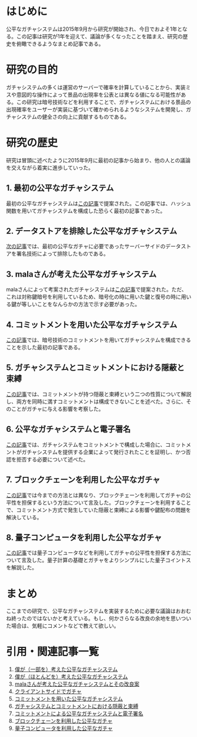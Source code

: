 # はじめに

公平なガチャシステムは2015年9月から研究が開始され、今日でおよそ1年となる。この記事は研究が1年を迎えて、議論が多くなったことを踏まえ、研究の歴史を俯瞰できるようなまとめ記事である。

# 研究の目的

ガチャシステムの多くは運営のサーバーで確率を計算していることから、実装ミスや意図的な操作によって景品の出現率を公表とは異なる値になる可能性がある。この研究は暗号技術などを利用することで、ガチャシステムにおける景品の出現確率をユーザーが実装に基づいて確かめられるようなシステムを開発し、ガチャシステムの健全さの向上に貢献するものである。

# 研究の歴史

研究は冒頭に述べたように2015年9月に最初の記事から始まり、他の人との議論を交えながら着実に進歩していった。

## 1. 最初の公平なガチャシステム

最初の公平なガチャシステムは[この記事](http://qiita.com/yyu/items/a5c281ed17bb3c49d4d5)で提案された。この記事では、ハッシュ関数を用いてガチャシステムを構成した恐らく最初の記事であった。

## 2. データストアを排除した公平なガチャシステム

[次の記事](http://qiita.com/yyu/items/90db09c57514758bd68c)では、最初の公平なガチャに必要であったサーバーサイドのデータストアを署名技術によって排除したものである。

## 3. malaさんが考えた公平なガチャシステム

malaさんによって考案されたガチャシステムは[この記事](https://gist.github.com/mala/f33c9654af5e06e8bca9)で提案された。ただ、これは対称鍵暗号を利用しているため、暗号化の時に用いた鍵と復号の時に用いる鍵が等しいことをなんらかの方法で示す必要があった。

## 4. コミットメントを用いた公平なガチャシステム

[この記事](http://qiita.com/yyu/items/fce9b33c784e0631ddf6)では、暗号技術のコミットメントを用いてガチャシステムを構成できることを示した最初の記事である。

## 5. ガチャシステムとコミットメントにおける隠蔽と束縛

[この記事](http://qiita.com/yyu/items/f172c0cd1e20da09d138)では、コミットメントが持つ隠蔽と束縛という二つの性質について解説し、両方を同時に満すコミットメントは構成できないことを述べた。さらに、そのことがガチャに与える影響を考察した。

## 6. 公平なガチャシステムと電子署名

[この記事](http://qiita.com/yyu/items/b89d6e9494712a857e10)では、ガチャシステムをコミットメントで構成した場合に、コミットメントがガチャシステムを提供する企業によって発行されたことを証明し、かつ否認を拒否する必要について述べた。

## 7. ブロックチェーンを利用した公平なガチャ

[この記事](https://qiita.com/yyu/items/4eaa43693e39c60a8661)では今までの方法とは異なり、ブロックチェーンを利用してガチャの公平性を担保するという方法について言及した。ブロックチェーンを利用することで、コミットメント方式で発生していた隠蔽と束縛による影響や鍵配布の問題を解決している。

## 8. 量子コンピュータを利用した公平なガチャ

[この記事](https://qiita.com/yyu/items/efcf471ce9b97e885957)では量子コンピュータなどを利用してガチャの公平性を担保する方法について言及した。量子計算の基礎とガチャをよりシンプルにした量子コイントスを解説した。

# まとめ

ここまでの研究で、公平なガチャシステムを実装するために必要な議論はおおむね終ったのではないかと考えている。もし、何かさらなる改良の余地を思いついた場合は、気軽にコメントなどで教えて欲しい。

# 引用・関連記事一覧

1. [僕が（一部を）考えた公平なガチャシステム](http://qiita.com/yyu/items/a5c281ed17bb3c49d4d5)
2. [僕が（ほとんどを）考えた公平なガチャシステム](http://qiita.com/yyu/items/90db09c57514758bd68c)
3. [malaさんが考えた公平なガチャシステムとその改良案](http://qiita.com/yyu/items/ff2fd858a5ae7a74d076)
4. [クライアントサイドでガチャ](https://gist.github.com/mala/f33c9654af5e06e8bca9)
5. [コミットメントを用いた公平なガチャシステム](http://qiita.com/yyu/items/fce9b33c784e0631ddf6)
6. [ガチャシステムとコミットメントにおける隠蔽と束縛](http://qiita.com/yyu/items/f172c0cd1e20da09d138)
7. [コミットメントによる公平なガチャシステムと電子署名](http://qiita.com/yyu/items/b89d6e9494712a857e10)
8. [ブロックチェーンを利用した公平なガチャ](https://qiita.com/yyu/items/4eaa43693e39c60a8661)
9. [量子コンピュータを利用した公平なガチャ](https://qiita.com/yyu/items/efcf471ce9b97e885957)
